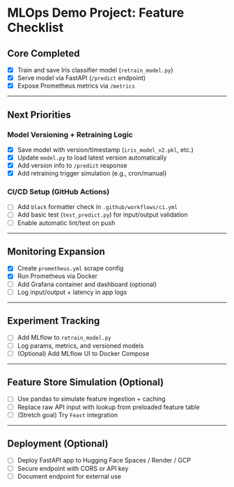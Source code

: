 
# MLOps Demo Project: Feature Checklist

## Core Completed
- [x] Train and save Iris classifier model (`retrain_model.py`)
- [x] Serve model via FastAPI (`/predict` endpoint)
- [x] Expose Prometheus metrics via `/metrics`

---

## Next Priorities

### Model Versioning + Retraining Logic 
- [x] Save model with version/timestamp (`iris_model_v2.pkl`, etc.)
- [x] Update `model.py` to load latest version automatically
- [x] Add version info to `/predict` response
- [x] Add retraining trigger simulation (e.g., cron/manual)

### CI/CD Setup (GitHub Actions)
- [ ] Add `black` formatter check in `.github/workflows/ci.yml`
- [ ] Add basic test (`test_predict.py`) for input/output validation
- [ ] Enable automatic lint/test on push

---

## Monitoring Expansion
- [x] Create `prometheus.yml` scrape config
- [x] Run Prometheus via Docker
- [ ] Add Grafana container and dashboard (optional)
- [ ] Log input/output + latency in app logs

---

## Experiment Tracking
- [ ] Add MLflow to `retrain_model.py`
- [ ] Log params, metrics, and versioned models
- [ ] (Optional) Add MLflow UI to Docker Compose

---

## Feature Store Simulation (Optional)
- [ ] Use pandas to simulate feature ingestion + caching
- [ ] Replace raw API input with lookup from preloaded feature table
- [ ] (Stretch goal) Try `Feast` integration

---

## Deployment (Optional)
- [ ] Deploy FastAPI app to Hugging Face Spaces / Render / GCP
- [ ] Secure endpoint with CORS or API key
- [ ] Document endpoint for external use
